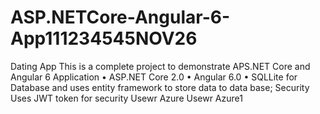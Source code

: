 # ASP.NETCore-Angular-6-App111234545NOV26
Dating App 
This is a complete project to demonstrate APS.NET Core and Angular 6 Application
•	ASP.NET Core 2.0
•	Angular 6.0
•	SQLLite for Database and uses entity framework to store data to data base;
Security
Uses JWT token for security
Usewr Azure
Usewr Azure1
